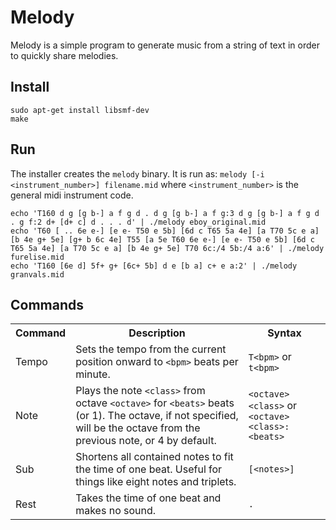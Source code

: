 # Melody

Melody is a simple program to generate music from a string of text in order to quickly share melodies.

## Install

    sudo apt-get install libsmf-dev
    make

## Run

The installer creates the `melody` binary. It is run as: `melody [-i <instrument_number>] filename.mid` where `<instrument_number>` is the general midi instrument code.

    echo 'T160 d g [g b-] a f g d . d g [g b-] a f g:3 d g [g b-] a f g d . g f:2 d+ [d+ c] d . . . d' | ./melody eboy_original.mid
    echo 'T60 [ .. 6e e-] [e e- T50 e 5b] [6d c T65 5a 4e] [a T70 5c e a] [b 4e g+ 5e] [g+ b 6c 4e] T55 [a 5e T60 6e e-] [e e- T50 e 5b] [6d c T65 5a 4e] [a T70 5c e a] [b 4e g+ 5e] T70 6c:/4 5b:/4 a:6' | ./melody furelise.mid
    echo 'T160 [6e d] 5f+ g+ [6c+ 5b] d e [b a] c+ e a:2' | ./melody granvals.mid

## Commands

<table>
	<tr>
		<th>Command</td>
		<th>Description</th>
		<th>Syntax</th>
	</tr>
	<tr>
		<td>Tempo</td>
		<td>Sets the tempo from the current position onward to <code>&lt;bpm&gt;</code> beats per minute.</td>
		<td><code>T&lt;bpm&gt;</code> or <code>t&lt;bpm&gt;</code></td>
	</tr>
	<tr>
		<td>Note</td>
		<td>Plays the note <code>&lt;class&gt;</code> from octave <code>&lt;octave&gt;</code> for <code>&lt;beats&gt;</code> beats (or 1). The octave, if not specified, will be the octave from the previous note, or 4 by default.</td>
		<td><code>&lt;octave&gt;&lt;class&gt;</code> or <code>&lt;octave&gt;&lt;class&gt;:&lt;beats&gt;</code></td>
	</tr>
	<tr>
		<td>Sub</td>
		<td>Shortens all contained notes to fit the time of one beat. Useful for things like eight notes and triplets.</td>
		<td><code>[&lt;notes&gt;]</code></td>
	</tr>
	<tr>
		<td>Rest</td>
		<td>Takes the time of one beat and makes no sound.</td>
		<td><code>.</code></td>
	</tr>
</table>
